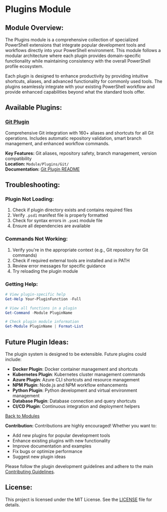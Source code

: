 <!-- filepath: c:\Users\MKAbuMattar\Work\powershell-profile\Module\Plugins\README.md -->

# Plugins Module

## **Module Overview:**

The Plugins module is a comprehensive collection of specialized PowerShell extensions that integrate popular development tools and workflows directly into your PowerShell environment. This module follows a modular architecture where each plugin provides domain-specific functionality while maintaining consistency with the overall PowerShell profile ecosystem.

Each plugin is designed to enhance productivity by providing intuitive shortcuts, aliases, and advanced functionality for commonly used tools. The plugins seamlessly integrate with your existing PowerShell workflow and provide enhanced capabilities beyond what the standard tools offer.

## **Available Plugins:**

### **[Git Plugin](Git/README.md)**

Comprehensive Git integration with 160+ aliases and shortcuts for all Git operations. Includes automatic repository validation, smart branch management, and enhanced workflow commands.

**Key Features:** Git aliases, repository safety, branch management, version compatibility  
**Location:** `Module/Plugins/Git/`  
**Documentation:** [Git Plugin README](Git/README.md)

## **Troubleshooting:**

### **Plugin Not Loading:**

1. Check if plugin directory exists and contains required files
2. Verify `.psd1` manifest file is properly formatted
3. Check for syntax errors in `.psm1` module file
4. Ensure all dependencies are available

### **Commands Not Working:**

1. Verify you're in the appropriate context (e.g., Git repository for Git commands)
2. Check if required external tools are installed and in PATH
3. Review error messages for specific guidance
4. Try reloading the plugin module

### **Getting Help:**

```powershell
# View plugin-specific help
Get-Help Your-PluginFunction -Full

# View all functions in a plugin
Get-Command -Module PluginName

# Check plugin module information
Get-Module PluginName | Format-List
```

## **Future Plugin Ideas:**

The plugin system is designed to be extensible. Future plugins could include:

- **Docker Plugin**: Docker container management and shortcuts
- **Kubernetes Plugin**: Kubernetes cluster management commands
- **Azure Plugin**: Azure CLI shortcuts and resource management
- **NPM Plugin**: Node.js and NPM workflow enhancements
- **Python Plugin**: Python development and virtual environment management
- **Database Plugin**: Database connection and query shortcuts
- **CI/CD Plugin**: Continuous integration and deployment helpers

[Back to Modules](../../README.md#modules)

**Contribution:**
Contributions are highly encouraged! Whether you want to:

- Add new plugins for popular development tools
- Enhance existing plugins with new functionality
- Improve documentation and examples
- Fix bugs or optimize performance
- Suggest new plugin ideas

Please follow the plugin development guidelines and adhere to the main [Contributing Guidelines](../../README.md#contributing).

## **License:**

This project is licensed under the MIT License. See the [LICENSE](../../LICENSE) file for details.
